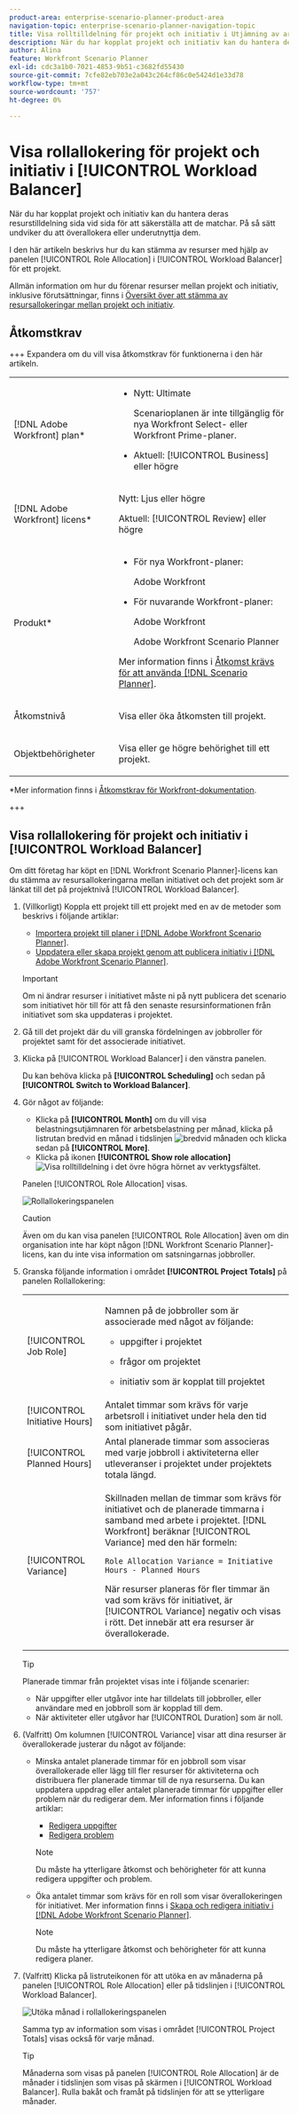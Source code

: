 ```yaml
---
product-area: enterprise-scenario-planner-product-area
navigation-topic: enterprise-scenario-planner-navigation-topic
title: Visa rolltilldelning för projekt och initiativ i Utjämning av arbetsbelastning
description: När du har kopplat projekt och initiativ kan du hantera deras resurstilldelning sida vid sida för att säkerställa att de
author: Alina
feature: Workfront Scenario Planner
exl-id: cdc3a1b0-7021-4853-9b51-c3682fd55430
source-git-commit: 7cfe82eb703e2a043c264cf86c0e5424d1e33d78
workflow-type: tm+mt
source-wordcount: '757'
ht-degree: 0%

---
```


# Visa rollallokering för projekt och initiativ i [!UICONTROL Workload Balancer]

<!--Audited: 07/2024-->

När du har kopplat projekt och initiativ kan du hantera deras resurstilldelning sida vid sida för att säkerställa att de matchar. På så sätt undviker du att överallokera eller underutnyttja dem.

I den här artikeln beskrivs hur du kan stämma av resurser med hjälp av panelen [!UICONTROL Role Allocation] i [!UICONTROL Workload Balancer] för ett projekt.

Allmän information om hur du förenar resurser mellan projekt och initiativ, inklusive förutsättningar, finns i [Översikt över att stämma av resursallokeringar mellan projekt och initiativ](../scenario-planner/overview-reconcile-allocations-between-projects-initiatives.md).

## Åtkomstkrav

+++ Expandera om du vill visa åtkomstkrav för funktionerna i den här artikeln.

<table style="table-layout:auto"> 
 <col> 
 <col> 
 <tbody> 
  <tr> 
   <td> <p>[!DNL Adobe Workfront] plan*</p> </td> 
   <td> <ul></li>
   <li><p>Nytt: Ultimate </p></li>
   <p>Scenarioplanen är inte tillgänglig för nya Workfront Select- eller Workfront Prime-planer. </p>
   <li><p>Aktuell: [!UICONTROL Business] eller högre</p></ul>
   </td> 
  </tr> 
  <tr> 
   <td> <p>[!DNL Adobe Workfront] licens*</p> </td> 
   <td> <p>Nytt: Ljus eller högre</p> 
   <p>Aktuell: [!UICONTROL Review] eller högre</p> </td> 
  </tr> 
  <tr> 
   <td>Produkt* </td> 
   <td> <ul><li><p>För nya Workfront-planer:</p><p> Adobe Workfront</li></p>
   <li><p>För nuvarande Workfront-planer: </p>
   <p>Adobe Workfront</p> <p>Adobe Workfront Scenario Planner</p></li></ul>

<p>Mer information finns i <a href="../scenario-planner/access-needed-to-use-sp.md" class="MCXref xref">Åtkomst krävs för att använda [!DNL Scenario Planner]</a>. </p> </td> 
  </tr> 
  <tr data-mc-conditions=""> 
   <td>Åtkomstnivå </td> 
   <td> <p>Visa eller öka åtkomsten till projekt.</p> </td> 
  </tr> 
  <tr data-mc-conditions=""> 
   <td> <p>Objektbehörigheter </p> </td> 
   <td> <p> Visa eller ge högre behörighet till ett projekt.</p> </td> 
  </tr> 
 </tbody> 
</table>

*Mer information finns i [Åtkomstkrav för Workfront-dokumentation](/help/quicksilver/administration-and-setup/add-users/access-levels-and-object-permissions/access-level-requirements-in-documentation.md).

+++

## Visa rollallokering för projekt och initiativ i [!UICONTROL Workload Balancer]

Om ditt företag har köpt en [!DNL Workfront Scenario Planner]-licens kan du stämma av resursallokeringarna mellan initiativet och det projekt som är länkat till det på projektnivå [!UICONTROL Workload Balancer].

1. (Villkorligt) Koppla ett projekt till ett projekt med en av de metoder som beskrivs i följande artiklar:

   * [Importera projekt till planer i  [!DNL Adobe Workfront Scenario Planner]](import-projects-to-plans.md).
   * [Uppdatera eller skapa projekt genom att publicera initiativ i  [!DNL Adobe Workfront Scenario Planner]](publish-scenarios-update-projects.md).

   >[!IMPORTANT]
   >
   >Om ni ändrar resurser i initiativet måste ni på nytt publicera det scenario som initiativet hör till för att få den senaste resursinformationen från initiativet som ska uppdateras i projektet.

1. Gå till det projekt där du vill granska fördelningen av jobbroller för projektet samt för det associerade initiativet.
1. Klicka på [!UICONTROL Workload Balancer] i den vänstra panelen.

   Du kan behöva klicka på **[!UICONTROL Scheduling]** och sedan på **[!UICONTROL Switch to Workload Balancer]**.

1. Gör något av följande:

   * Klicka på **[!UICONTROL Month]** om du vill visa belastningsutjämnaren för arbetsbelastning per månad, klicka på listrutan bredvid en månad i tidslinjen ![bredvid månaden](assets/drop-down-next-to-month-month-view-wb.png) och klicka sedan på **[!UICONTROL More]**.
   * Klicka på ikonen **[!UICONTROL Show role allocation]** ![Visa rolltilldelning](assets/show-role-allocation-icon.png) i det övre högra hörnet av verktygsfältet.

   Panelen [!UICONTROL Role Allocation] visas.

   ![Rollallokeringspanelen](assets/role-allocation-panel-months-collapsed-350x319.png)

   >[!CAUTION]
   >
   >Även om du kan visa panelen [!UICONTROL Role Allocation] även om din organisation inte har köpt någon [!DNL Workfront Scenario Planner]-licens, kan du inte visa information om satsningarnas jobbroller.

   <!--
   <p data-mc-conditions="QuicksilverOrClassic.Draft mode">(NOTE: ensure this step stays 5 to match the mention of it in the section below)</p>
   -->

1. Granska följande information i området **[!UICONTROL Project Totals]** på panelen Rollallokering:

   <table style="table-layout:auto"> 
    <col> 
    <col> 
    <tbody> 
     <tr> 
      <td role="rowheader">[!UICONTROL Job Role]</td> 
      <td> <p>Namnen på de jobbroller som är associerade med något av följande:</p> 
       <ul> 
        <li> <p>uppgifter i projektet</p> </li> 
        <li> <p>frågor om projektet</p> </li> 
        <li> <p>initiativ som är kopplat till projektet</p> </li> 
       </ul> </td> 
     </tr> 
     <tr> 
      <td role="rowheader">[!UICONTROL Initiative Hours]</td> 
      <td>Antalet timmar som krävs för varje arbetsroll i initiativet under hela den tid som initiativet pågår. </td> 
     </tr> 
     <tr> 
      <td role="rowheader">[!UICONTROL Planned Hours]</td> 
      <td>Antal planerade timmar som associeras med varje jobbroll i aktiviteterna eller utleveranser i projektet under projektets totala längd. </td> 
     </tr> 
     <tr> 
      <td role="rowheader">[!UICONTROL Variance]</td> 
      <td> <p>Skillnaden mellan de timmar som krävs för initiativet och de planerade timmarna i samband med arbete i projektet. [!DNL Workfront] beräknar [!UICONTROL Variance] med den här formeln:</p> <p><code>Role Allocation Variance = Initiative Hours - Planned Hours</code> </p> <p>När resurser planeras för fler timmar än vad som krävs för initiativet, är [!UICONTROL Variance] negativ och visas i rött. Det innebär att era resurser är överallokerade. </p> </td> 
     </tr> 
    </tbody> 
   </table>

   >[!TIP]
   >
   >Planerade timmar från projektet visas inte i följande scenarier:
   >
   >   
   >   
   >   * När uppgifter eller utgåvor inte har tilldelats till jobbroller, eller användare med en jobbroll som är kopplad till dem.
   >   * När aktiviteter eller utgåvor har [!UICONTROL Duration] som är noll.
   >   
   >

1. (Valfritt) Om kolumnen [!UICONTROL Variance] visar att dina resurser är överallokerade justerar du något av följande:

   * Minska antalet planerade timmar för en jobbroll som visar överallokerade eller lägg till fler resurser för aktiviteterna och distribuera fler planerade timmar till de nya resurserna. Du kan uppdatera uppdrag eller antalet planerade timmar för uppgifter eller problem när du redigerar dem. Mer information finns i följande artiklar:

      * [Redigera uppgifter](../manage-work/tasks/manage-tasks/edit-tasks.md)
      * [Redigera problem](../manage-work/issues/manage-issues/edit-issues.md)

     >[!NOTE]
     >
     >Du måste ha ytterligare åtkomst och behörigheter för att kunna redigera uppgifter och problem.

   * Öka antalet timmar som krävs för en roll som visar överallokeringen för initiativet. Mer information finns i [Skapa och redigera initiativ i  [!DNL Adobe Workfront Scenario Planner]](create-and-edit-initiatives.md).

     >[!NOTE]
     >
     >Du måste ha ytterligare åtkomst och behörigheter för att kunna redigera planer.

1. (Valfritt) Klicka på listruteikonen för att utöka en av månaderna på panelen [!UICONTROL Role Allocation] eller på tidslinjen i [!UICONTROL Workload Balancer].

   ![Utöka månad i rollallokeringspanelen](assets/month-expanded-highlighted-role-allocation-panel-wb-350x145.png)

   Samma typ av information som visas i området [!UICONTROL Project Totals] visas också för varje månad.

   >[!TIP]
   >
   >Månaderna som visas på panelen [!UICONTROL Role Allocation] är de månader i tidslinjen som visas på skärmen i [!UICONTROL Workload Balancer]. Rulla bakåt och framåt på tidslinjen för att se ytterligare månader.

   <!--
   <li value="8" data-mc-conditions="QuicksilverOrClassic.Draft mode"> <p> </p> </li>
   -->


